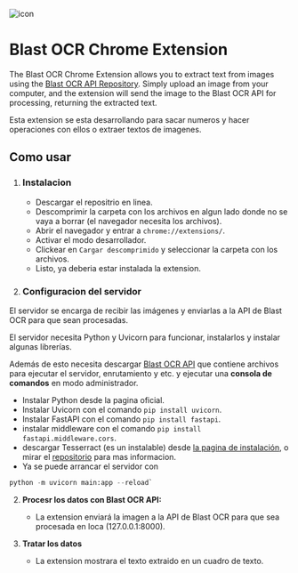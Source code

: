 ![icon](https://github.com/nikolliervin/blast-ocr-extension/assets/45341025/e569385a-2bea-4380-9dda-4c4e6c1308a2)

# Blast OCR Chrome Extension

The Blast OCR Chrome Extension allows you to extract text from images using the [Blast OCR API Repository](https://github.com/nikolliervin/blast). Simply upload an image from your computer, and the extension will send the image to the Blast OCR API for processing, returning the extracted text.

Esta extension se esta desarrollando para sacar numeros y hacer operaciones con ellos o extraer textos de imagenes.

## Como usar


1. ### Instalacion

   - Descargar el repositrio en linea.
   - Descomprimir la carpeta con los archivos en algun lado donde no se vaya a borrar (el navegador necesita los archivos).
   - Abrir el navegador y entrar a `chrome://extensions/`.
   - Activar el modo desarrollador.
   - Clickear en `Cargar descomprimido` y seleccionar la carpeta con los archivos.
   - Listo, ya deberia estar instalada la extension.

2. ### Configuracion del servidor
El servidor se encarga de recibir las imágenes y enviarlas a la API de Blast OCR para que sean procesadas.

El servidor necesita Python y Uvicorn para funcionar, instalarlos y instalar algunas librerías.

Además de esto necesita descargar [Blast OCR API](https://github.com/nikolliervin/blast) que contiene archivos para ejecutar el servidor, enrutamiento y etc. y ejecutar una <b>consola de comandos</b> en modo administrador.
- Instalar Python desde la pagina oficial.
- Instalar Uvicorn con el comando `pip install uvicorn`.
- Instalar FastAPI con el comando `pip install fastapi`.
- instalar middleware con el comando `pip install fastapi.middleware.cors`.
- descargar Tesserract (es un instalable) desde [la pagina de instalación](https://tesseract-ocr.github.io/tessdoc/Installation.html), o mirar el [repositorio](https://github.com/tesseract-ocr/tesseract?tab=readme-ov-file#installing-tesseract) para mas informacion.
- Ya se puede arrancar el servidor con
``` py
python -m uvicorn main:app --reload`
```

2. **Procesr los datos con Blast OCR API:**
   - La extension enviará la imagen a la API de Blast OCR para que sea procesada en loca (127.0.0.1:8000).

3. **Tratar los datos**
   - La extension mostrara el texto extraido en un cuadro de texto.
